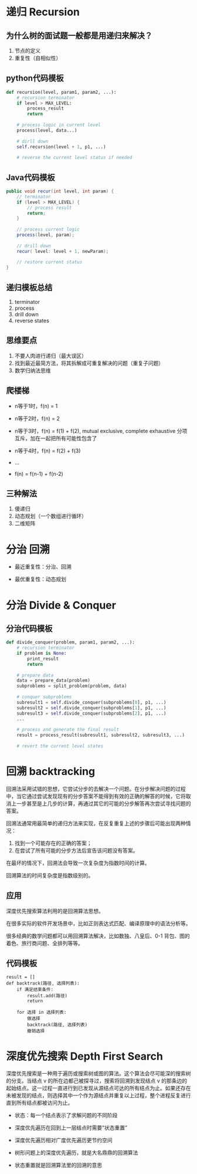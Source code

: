 # 递归 Recursion

## 为什么树的面试题一般都是用递归来解决？

1. 节点的定义
2. 重复性（自相似性）



## python代码模板

```python
def recursion(level, param1, param2, ...):
    # recursion terminator
    if level > MAX_LEVEL:
        process_result
        return
    
    # process logic in current level
    process(level, data...)
    
    # dirll down
    self.recursion(level + 1, p1, ...)
    
    # reverse the current level status if needed
```



## Java代码模板

```java
public void recur(int level, int param) {
	// terminator
    if (level > MAX_LEVEL) {
        // process result
        return;
    }
    
    // process current logic
    process(level, param);
    
    // drill down
    recur( level: level + 1, newParam);
    
    // restore current status
}
```



## 递归模板总结

1. terminator
2. process
3. drill down
4. reverse states



## 思维要点

1. 不要人肉进行递归（最大误区）
2. 找到最近最简方法，将其拆解成可重复解决的问题（重复子问题）
3. 数学归纳法思维



## 爬楼梯

- n等于1时，f(n) = 1

- n等于2时，f(n) = 2
- n等于3时，f(n) = f(1) + f(2), mutual exclusive, complete exhaustive 分项互斥，加在一起把所有可能性包含了
- n等于4时，f(n) = f(2) + f(3)

- ...
- f(n) = f(n-1) + f(n-2)



## 三种解法

1. 傻递归
2. 动态规划（一个数组进行循环）
3. 二维矩阵



# 分治 回溯

- 最近重复性：分治、回溯

- 最优重复性：动态规划



# 分治 Divide & Conquer

## 分治代码模板

```python
def divide_conquer(problem, param1, param2, ...):
    # recursion terminator
    if problem is None:
        print_result
        return
    
    # prepare data
    data = prepare_data(problem)
    subproblems = split_problem(problem, data)
    
    # conquer subproblems
    subresult1 = self.divide_conquer(subproblems[0], p1, ...)
    subresult2 = self.divide_conquer(subproblems[1], p1, ...)
    subresult3 = self.divide_conquer(subproblems[2], p1, ...)
    ...
    
    # process and generate the final result
    result = process_result(subresult1, subresult2, subresult3, ...)
    
    # revert the current level states
```



# 回溯 backtracking

回溯法采用试错的思想，它尝试分步的去解决一个问题。在分步解决问题的过程中，当它通过尝试发现现有的分步答案不能得到有效的正确的解答的时候，它将取消上一步甚至是上几步的计算，再通过其它的可能的分步解答再次尝试寻找问题的答案。

回溯法通常用最简单的递归方法来实现，在反复重复上述的步骤后可能出现两种情况：

1. 找到一个可能存在的正确的答案；
2. 在尝试了所有可能的分步方法后宣告该问题没有答案。

在最坏的情况下，回溯法会导致一次复杂度为指数时间的计算。 

回溯算法的时间复杂度是指数级别的。



## 应用

深度优先搜索算法利用的是回溯算法思想。

在很多实际的软件开发场景中，比如正则表达式匹配、编译原理中的语法分析等。

很多经典的数学问题都可以用回溯算法解决，比如数独、八皇后、0-1 背包、图的着色、旅行商问题、全排列等等。



## 代码模板

```
result = []
def backtrack(路径, 选择列表):
    if 满足结束条件:
        result.add(路径)
        return

    for 选择 in 选择列表:
        做选择
        backtrack(路径, 选择列表)
        撤销选择
```



# 深度优先搜索 Depth First Search

深度优先搜索是一种用于遍历或搜索树或图的算法。这个算法会尽可能深的搜索树的分支。当结点 v 的所在边都己被探寻过，搜索将回溯到发现结点 v 的那条边的起始结点。这一过程一直进行到已发现从源结点可达的所有结点为止。如果还存在未被发现的结点，则选择其中一个作为源结点并重复以上过程，整个进程反复进行直到所有结点都被访问为止。

- 状态：每一个结点表示了求解问题的不同阶段

- 深度优先遍历在回到上一层结点时需要“状态重置”

- 深度优先遍历相对广度优先遍历更节约空间

- 树形问题上的深度优先遍历，就是大名鼎鼎的回溯算法

- 状态重置就是回溯算法里的回溯的意思
